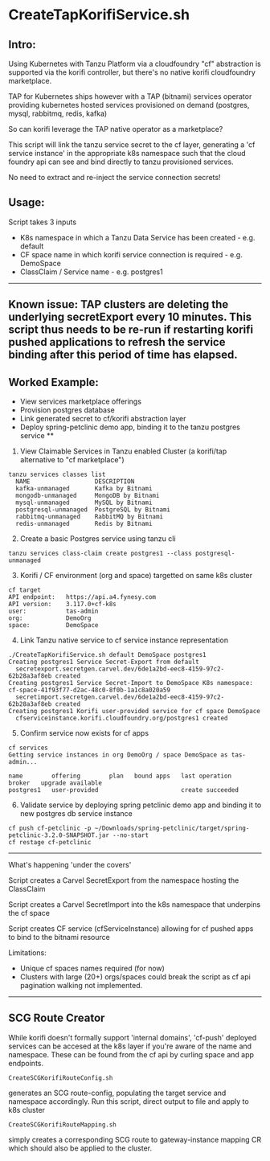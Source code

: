 # CreateTapKorifiService.sh

## Intro:

Using Kubernetes with Tanzu Platform via a cloudfoundry "cf" abstraction is supported via the korifi controller, but there's no native korifi cloudfoundry marketplace.

TAP for Kubernetes ships however with a TAP (bitnami) services operator providing kubernetes hosted services provisioned on demand (postgres, mysql, rabbitmq, redis, kafka)

So can korifi leverage the TAP native operator as a marketplace?

This script will link the tanzu service secret to the cf layer, generating a 'cf service instance' in the appropriate k8s namespace such that the cloud foundry api can see and bind directly to tanzu provisioned services.

No need to extract and re-inject the service connection secrets!


## Usage:
Script takes 3 inputs
- K8s namespace in which a Tanzu Data Service has been created - e.g. default
- CF space name in which korifi service connection is required - e.g. DemoSpace
- ClassClaim / Service name - e.g. postgres1

---
Known issue:
TAP clusters are deleting the underlying secretExport every 10 minutes. This script thus needs to be re-run if restarting korifi pushed applications to refresh the service binding after this period of time has elapsed.
---

## Worked Example: 
- View services marketplace offerings
- Provision postgres database
- Link generated secret to cf/korifi abstraction layer
- Deploy spring-petclinic demo app, binding it to the tanzu postgres service **



1. View Claimable Services in Tanzu enabled Cluster (a korifi/tap alternative to "cf marketplace")
```
tanzu services classes list
  NAME                  DESCRIPTION
  kafka-unmanaged       Kafka by Bitnami
  mongodb-unmanaged     MongoDB by Bitnami
  mysql-unmanaged       MySQL by Bitnami
  postgresql-unmanaged  PostgreSQL by Bitnami
  rabbitmq-unmanaged    RabbitMQ by Bitnami
  redis-unmanaged       Redis by Bitnami
```

2. Create a basic Postgres service using tanzu cli
```
tanzu services class-claim create postgres1 --class postgresql-unmanaged
```


3. Korifi / CF environment (org and space) targetted on same k8s cluster
```
cf target
API endpoint:   https://api.a4.fynesy.com
API version:    3.117.0+cf-k8s
user:           tas-admin
org:            DemoOrg
space:          DemoSpace
```

4. Link Tanzu native service to cf service instance representation
```
./CreateTapKorifiService.sh default DemoSpace postgres1
Creating postgres1 Service Secret-Export from default
  secretexport.secretgen.carvel.dev/6de1a2bd-eec8-4159-97c2-62b28a3af8eb created
Creating postgres1 Service Secret-Import to DemoSpace K8s namespace: cf-space-41f93f77-d2ac-48c0-8f0b-1a1c8a020a59
  secretimport.secretgen.carvel.dev/6de1a2bd-eec8-4159-97c2-62b28a3af8eb created
Creating postgres1 Korifi user-provided service for cf space DemoSpace
  cfserviceinstance.korifi.cloudfoundry.org/postgres1 created
```

5. Confirm service now exists for cf apps
```
cf services
Getting service instances in org DemoOrg / space DemoSpace as tas-admin...

name        offering        plan   bound apps   last operation     broker   upgrade available
postgres1   user-provided                       create succeeded
```

6. Validate service by deploying spring petclinic demo app and binding it to new postgres db service instance
```
cf push cf-petclinic -p ~/Downloads/spring-petclinic/target/spring-petclinic-3.2.0-SNAPSHOT.jar --no-start
cf restage cf-petclinic
```


---

What's happening 'under the covers'

Script creates a Carvel SecretExport from the namespace hosting the ClassClaim

Script creates a Carvel SecretImport into the k8s namespace that underpins the cf space

Script creates CF service (cfServiceInstance) allowing for cf pushed apps to bind to the bitnami resource


Limitations:
- Unique cf spaces names required (for now)
- Clusters with large (20+) orgs/spaces could break the script as cf api pagination walking not implemented.

---

## SCG Route Creator

While korifi doesn't formally support 'internal domains', 'cf-push' deployed services can be accesed at the k8s 
layer if you're aware of the name and namespace. These can be found from the cf api by curling space and app endpoints.
```
CreateSCGKorifiRouteConfig.sh
```
generates an SCG route-config, populating the target service and namespace accordingly. Run this script, direct output to file 
and apply to k8s cluster
```
CreateSCGKorifiRouteMapping.sh 
```
simply creates a corresponding SCG route to gateway-instance mapping CR which should also be applied to the cluster.
